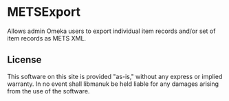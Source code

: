 # METSExport
Allows admin Omeka users to export individual item records and/or set of item records as METS XML.

## License
This software on this site is provided "as-is," without any express or implied warranty. In no event shall libmanuk be held liable for any damages arising from the use of the software.
